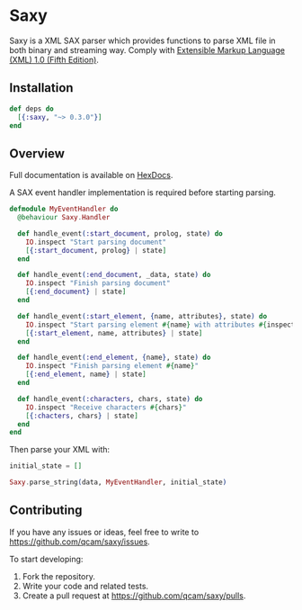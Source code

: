 # Saxy

Saxy is a XML SAX parser which provides functions to parse XML file in both binary and streaming way.
Comply with [Extensible Markup Language (XML) 1.0 (Fifth Edition)](https://www.w3.org/TR/xml/).

## Installation

```elixir
def deps do
  [{:saxy, "~> 0.3.0"}]
end
```

## Overview

Full documentation is available on [HexDocs](https://hexdocs.pm/saxy/).

A SAX event handler implementation is required before starting parsing.

```elixir
defmodule MyEventHandler do
  @behaviour Saxy.Handler

  def handle_event(:start_document, prolog, state) do
    IO.inspect "Start parsing document"
    [{:start_document, prolog} | state]
  end

  def handle_event(:end_document, _data, state) do
    IO.inspect "Finish parsing document"
    [{:end_document} | state]
  end

  def handle_event(:start_element, {name, attributes}, state) do
    IO.inspect "Start parsing element #{name} with attributes #{inspect(attributes)}"
    [{:start_element, name, attributes} | state]
  end

  def handle_event(:end_element, {name}, state) do
    IO.inspect "Finish parsing element #{name}"
    [{:end_element, name} | state]
  end

  def handle_event(:characters, chars, state) do
    IO.inspect "Receive characters #{chars}"
    [{:chacters, chars} | state]
  end
end
```

Then parse your XML with:

```elixir
initial_state = []

Saxy.parse_string(data, MyEventHandler, initial_state)
```

## Contributing

If you have any issues or ideas, feel free to write to https://github.com/qcam/saxy/issues.

To start developing:

1. Fork the repository.
2. Write your code and related tests.
3. Create a pull request at https://github.com/qcam/saxy/pulls.
